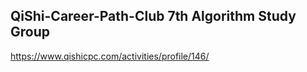## QiShi-Career-Path-Club 7th Algorithm Study Group

https://www.qishicpc.com/activities/profile/146/
